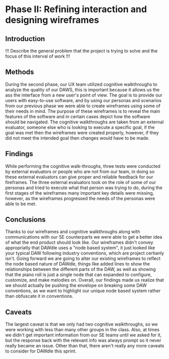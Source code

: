 # Phase II: Refining interaction and designing wireframes

## Introduction

!!! Describe the general problem that the project is trying to solve and the focus of this interval of work !!!

## Methods

During the second phase, our UX team utilized cognitive walkthroughs to analyze the quality of our DAWS, this is important because it allows us the ass the interface from a new user's point of view. The goal is to provide our users with easy-to-use software, and by using our personas and scenarios from our previous phase we were able to create wireframes using some of their needs in mind. The purpose of these wireframes is to reveal the main features of the software and in certain cases depict how the software should be navigated. The cognitive walkthroughs are taken from an external evaluator, someone else who is looking to execute a specific goal, if the goal was met then the wireframes were created properly, however, if they did not meet the intended goal then changes would have to be made.

## Findings

While performing the cognitive walk-throughs, three tests were conducted by external evaluators or people who are not from our team, in doing so these external evaluators can give proper and reliable feedback for our fireframes. The three external evaluators took on the role of some of our personas and tried to execute what that person was trying to do, during the first stages of the wireframes many important key details were missing, however, as the wireframes progressed the needs of the personas were able to be met.

## Conclusions

Thanks to our wireframes and cognitive walkthroughs along with communications with our SE counterparts we were able to get a better idea of what the end product should look like. Our wireframes didn't convey appropriatly that DAWdle uses a "node based system", it just looked like your typical DAW following industry conventions, which are project certianly isn't. Going forward we are going to alter our existing wireframes to reflect the node based nature of DAWdle, things like added lines to show the relationships between the different parts of the DAW, as well as showing that the piano roll is just a single node that can expanded to configure, customize, and make melodies on. Overall, our findings made us realize that we should actually be pushing the envelope on breaking some DAW conventions, as we want to highlight our unique node based system rather than obfuscate it in conventions. 

## Caveats

The largest caveat is that we only had two cognitive walkthroughs, so we were working with less than many other groups in the class. Also, at times we didn't get important information from our SE teams until we asked for it, but the response back with the relevant info was always prompt so it never really became an issue. Other than that, there aren't really any more caveats to consider for DAWdle this sprint. 
